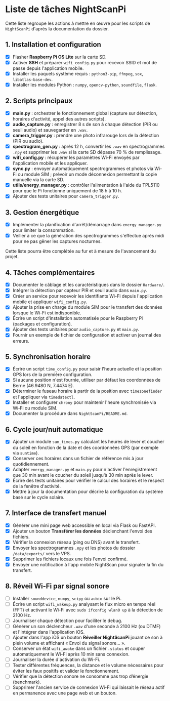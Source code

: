 # Liste de tâches NightScanPi

Cette liste regroupe les actions à mettre en œuvre pour les scripts de `NightScanPi` d'après la documentation du dossier.

## 1. Installation et configuration
- [x] Flasher **Raspberry Pi OS Lite** sur la carte SD.
- [x] Activer **SSH** et préparer `wifi_config.py` pour recevoir SSID et mot de passe depuis l'application mobile.
- [x] Installer les paquets système requis : `python3-pip`, `ffmpeg`, `sox`, `libatlas-base-dev`.
- [x] Installer les modules Python : `numpy`, `opencv-python`, `soundfile`, `flask`.

## 2. Scripts principaux
- [x] **main.py** : orchestrer le fonctionnement global (capture sur détection, horaires d'activité, appel des autres scripts).
- [x] **audio_capture.py** : enregistrer 8 s de son à chaque détection (PIR ou seuil audio) et sauvegarder en `.wav`.
- [x] **camera_trigger.py** : prendre une photo infrarouge lors de la détection (PIR ou audio).
- [x] **spectrogram_gen.py** : après 12 h, convertir les `.wav` en spectrogrammes `.npy` et supprimer les `.wav` si la carte SD dépasse 70 % de remplissage.
- [x] **wifi_config.py** : récupérer les paramètres Wi-Fi envoyés par l'application mobile et les appliquer.
- [x] **sync.py** : envoyer automatiquement spectrogrammes et photos via Wi-Fi ou module SIM ; prévoir un mode déconnexion permettant la copie manuelle via la carte SD.
- [x] **utils/energy_manager.py** : contrôler l'alimentation à l'aide du TPL5110 pour que le Pi fonctionne uniquement de 18 h à 10 h.
- [x] Ajouter des tests unitaires pour `camera_trigger.py`.

## 3. Gestion énergétique
- [x] Implémenter la planification d'arrêt/démarrage dans `energy_manager.py` pour limiter la consommation.
- [x] Veiller à ce que la génération des spectrogrammes s'effectue après midi pour ne pas gêner les captures nocturnes.

Cette liste pourra être complétée au fur et à mesure de l'avancement du projet.

## 4. Tâches complémentaires
- [x] Documenter le câblage et les caractéristiques dans le dossier `Hardware/`.
- [x] Intégrer la détection par capteur PIR et seuil audio dans `main.py`.
- [x] Créer un service pour recevoir les identifiants Wi-Fi depuis l'application mobile et appliquer `wifi_config.py`.
- [x] Ajouter la prise en charge du module SIM pour le transfert des données lorsque le Wi-Fi est indisponible.
- [x] Écrire un script d'installation automatisée pour le Raspberry Pi (packages et configuration).
- [x] Ajouter des tests unitaires pour `audio_capture.py` et `main.py`.
- [x] Fournir un exemple de fichier de configuration et activer un journal des erreurs.

## 5. Synchronisation horaire
- [x] Écrire un script `time_config.py` pour saisir l'heure actuelle et la position GPS lors de la première configuration.
- [x] Si aucune position n'est fournie, utiliser par défaut les coordonnées de Berne (46.9480 N, 7.4474 E).
- [x] Déterminer le fuseau horaire à partir de la position avec `timezonefinder` et l'appliquer via `timedatectl`.
- [x] Installer et configurer `chrony` pour maintenir l'heure synchronisée via Wi‑Fi ou module SIM.
- [x] Documenter la procédure dans `NightScanPi/README.md`.

## 6. Cycle jour/nuit automatique
- [x] Ajouter un module `sun_times.py` calculant les heures de lever et coucher du soleil en fonction de la date et des coordonnées GPS (par exemple via `suntime`).
- [x] Conserver ces horaires dans un fichier de référence mis à jour quotidiennement.
- [x] Adapter `energy_manager.py` et `main.py` pour n'activer l'enregistrement que 30 min avant le coucher du soleil jusqu'à 30 min après le lever.
- [x] Écrire des tests unitaires pour vérifier le calcul des horaires et le respect de la fenêtre d'activité.
- [x] Mettre à jour la documentation pour décrire la configuration du système basé sur le cycle solaire.

## 7. Interface de transfert manuel
- [x] Générer une mini page web accessible en local via Flask ou FastAPI.
- [x] Ajouter un bouton **Transférer les données** déclenchant l'envoi des fichiers.
- [x] Vérifier la connexion réseau (ping ou DNS) avant le transfert.
- [x] Envoyer les spectrogrammes `.npy` et les photos du dossier `/data/exports/` vers le VPS.
- [x] Supprimer les fichiers locaux une fois l'envoi confirmé.
- [x] Envoyer une notification à l'app mobile NightScan pour signaler la fin du transfert.

## 8. Réveil Wi-Fi par signal sonore
- [ ] Installer `sounddevice`, `numpy`, `scipy` ou `aubio` sur le Pi.
- [ ] Écrire un script `wifi_wakeup.py` analysant le flux micro en temps réel (FFT) et activant le Wi-Fi avec `sudo ifconfig wlan0 up` à la détection de 2100 Hz.
- [ ] Journaliser chaque détection pour faciliter le debug.
- [ ] Générer un son déclencheur `.wav` d'une seconde à 2100 Hz (ou DTMF) et l'intégrer dans l'application iOS.
- [ ] Ajouter dans l'app iOS un bouton **Réveiller NightScanPi** jouant ce son à plein volume et affichant « Envoi du signal sonore… ».
- [ ] Conserver un état `wifi_awake` dans un fichier `.status` et couper automatiquement le Wi-Fi après 10 min sans connexion.
- [ ] Journaliser la durée d'activation du Wi-Fi.
- [ ] Tester différentes fréquences, la distance et le volume nécessaires pour éviter les faux positifs et valider le fonctionnement.
- [ ] Vérifier que la détection sonore ne consomme pas trop d’énergie (benchmark).
- [ ] Supprimer l'ancien service de connexion Wi-Fi qui laissait le réseau actif en permanence avec une page web et un bouton.
